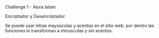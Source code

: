 Challenge 1 - Alura latam

Encriptador y Desencriptador

Se puede usar letras mayusculas y acentos en el sitio web, por dentro las funciones lo transforman
a minusculas y sin acentos.
